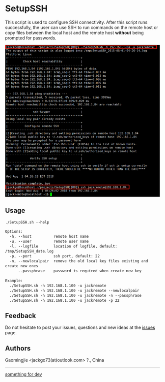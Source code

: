 # SetupSSH
This script is used to configure SSH connectivity. After this script runs successfully,  the user can use SSH to run commands on the remote host or copy files between the local host and the remote host **without** being prompted for passwords.

![](snapshot/snapshot1.png)

## Usage

```shell
./SetupSSH.sh --help
```

```shell
Options:
  -h, --host          remote host name
  -u, --user          remote user name
  -l, --logfile       location of logfile, default: /tmp/SetupSSH_date.log  
  -p, --port          ssh port, default: 22
  -n, --newlocalpair  remove the old local key files existing and create new ones
      --passphrase    password is required when create new key

Example:
  ./SetupSSH.sh -h 192.168.1.100 -u jackremote
  ./SetupSSH.sh -h 192.168.1.100 -u jackremote --newlocalpair
  ./SetupSSH.sh -h 192.168.1.100 -u jackremote -n --passphrase
  ./SetupSSH.sh -h 192.168.1.100 -u jackremote -p 22
```



## Feedback

Do not hesitate to post your issues, questions and new ideas at the [issues](https://github.com/mutex73/psqlplus/issues) page.

## Authors

Gaomingjie <jackgo73(at)outlook.com> ?., China



---

[something for dev](dev.md)